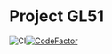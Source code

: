 # Project GL51

![CI](https://github.com/CharlotteYU/GL51TD/workflows/CI/badge.svg?branch=master)[![CodeFactor](https://www.codefactor.io/repository/github/charlotteyu/gl51td/badge/master)](https://www.codefactor.io/repository/github/charlotteyu/gl51td/overview/master)